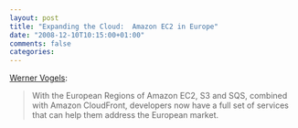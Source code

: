 ```yaml
---
layout: post
title: "Expanding the Cloud:  Amazon EC2 in Europe"
date: "2008-12-10T10:15:00+01:00"
comments: false
categories: 
---
```


<p><a href="http://www.allthingsdistributed.com/2008/12/amazon_ec2_in_europe.html">Werner Vogels</a>:</p>

<blockquote>
<p>With the European Regions of Amazon EC2, S3 and SQS, combined with Amazon CloudFront, developers now have a full set of services that can help them address the European market.</p>
</blockquote>


